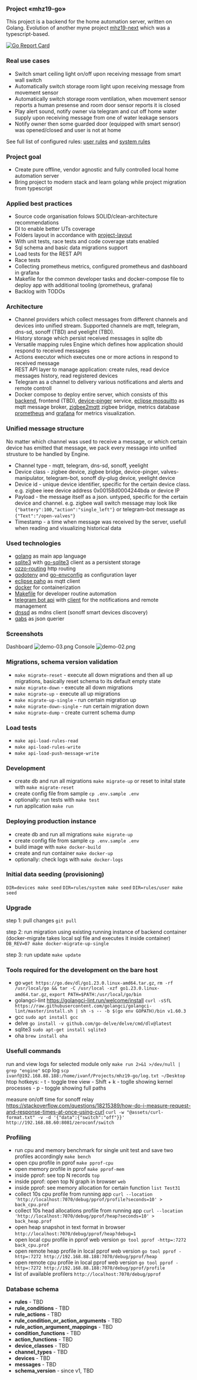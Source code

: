 ### Project «mhz19-go»

This project is a backend for the home automation server, written on Golang. Evolution of another myne project [mhz19-next](https://github.com/fedulovivan/mhz19-next) which was a typescript-based. 

[![Go Report Card](https://goreportcard.com/badge/github.com/fedulovivan/mhz19-go)](https://goreportcard.com/report/github.com/fedulovivan/mhz19-go)

### Real use cases

- Switch smart ceiling light on/off upon receiving message from smart wall switch
- Automatically switch storage room light upon receiving message from movement sensor
- Automatically switch storage room ventilation, when movement sensor reports a human presense and room door sensor reports it is closed
- Play alert sound, notify owner via telegram and cut off home water supply upon receiving message from one of water leakage sensors
- Notify owner then some guarded door (equipped with smart sensor) was opened/closed and user is not at home

See full list of configured rules: [user rules](https://github.com/fedulovivan/mhz19-go/tree/main/assets/rules/user) and [system rules](https://github.com/fedulovivan/mhz19-go/tree/main/assets/rules/system)

### Project goal

- Create pure offline, vendor agnostic and fully controlled local home automation server
- Bring project to modern stack and learn golang while project migration from typescript

### Applied best practices

- Source code organisation folows SOLID/clean-architecture recommendations
- DI to enable better UTs coverage
- Folders layout in accordance with [project-layout](https://github.com/golang-standards/project-layout)
- With unit tests, race tests and code coverage stats enabled
- Sql schema and basic data migrations support
- Load tests for the REST API
- Race tests
- Collecting prometheus metrics, configured prometheus and dashboard in grafana 
- Makefile for the common developer tasks and docker-compose file to deploy app with additional tooling (prometheus, grafana)
- Backlog with TODOs

### Architecture

- Channel providers which collect messages from different channels and devices into unified stream. Supported channels are mqtt, telegram, dns-sd, sonoff (TBD) and yeelight (TBD).
- History storage which persist received messages in sqlite db
- Versatile mapping rules Engine which defines how application should respond to received messages
- Actions executor which executes one or more actions in respond to received message
- REST API layer to manage application: create rules, read device messages history, read registered devices
- Telegram as a channel to delivery various notifications and alerts and remote controll
- Docker compose to deploy entire server, which consists of this [backend](https://github.com/fedulovivan/mhz19-go), frontend (TBD), [device-pinger](https://github.com/fedulovivan/device-pinger) service, [eclipse mosquitto](https://mosquitto.org/) as mqtt message broker, [zigbee2mqtt](https://www.zigbee2mqtt.io/) zigbee bridge, metrics database [prometheus](https://prometheus.io/) and [grafana](https://grafana.com/) for metrics visualization.

### Unified message structure

No matter which channel was used to receive a message, or which certain device has emitted that message, we pack every message into unified strusture to be handled by Engine.
- Channel type - mqtt, telegram, dns-sd, sonoff, yeelight
- Device class - zigbee device, zigbee bridge, device-pinger, valves-manipulator, telegram-bot, sonoff diy-plug device, yeelight device
- Device id - unique device identifier, specific for the certain device class. e.g. zigbee ieee device address 0x00158d0004244bda or device IP
- Payload - the message itself as a json. untyped, specific for the certain device and channel. e.g. zigbee wall switch message may look like `{"battery":100,"action":"single_left"}` or telegram-bot message as `{"Text":"/open-valves"}`
- Timestamp - a time when message was received by the server, usefull when reading and visualizing historical data

### Used technologies

- [golang](https://go.dev/) as main app language
- [sqlite3](https://www.sqlite.org/) with [go-sqlite3](github.com/mattn/go-sqlite3) client as a persistent storage
- [ozzo-routing](github.com/go-ozzo/ozzo-routing/v2) http routing
- [godotenv](github.com/joho/godotenv) and [go-envconfig](github.com/sethvargo/go-envconfig) as configuration layer
- [eclipse paho](github.com/eclipse/paho.mqtt.golang) as mqtt client
- [docker](https://www.docker.com/) for containerization
- [Makefile](./blob/main/Makefile) for developer routine automation
- [telegram bot api](https://core.telegram.org/bots/api) with [client](https://github.com/go-telegram-bot-api/telegram-bot-api) for the notifications and remote management
- [dnssd](https://github.com/brutella/dnssd) as mdns client (sonoff smart devices discovery)
- [gabs](https://github.com/Jeffail/gabs) as json querier

### Screenshots

Dashboard
![demo-03.png](assets/demo-03.png)
Console
![demo-02.png](assets/demo-02.png)

### Migrations, schema version validation

- `make migrate-reset` - execute all down migrations and then all up migrations, basically reset schema to its default empty state
- `make migrate-down` - execute all down migrations
- `make migrate-up` - execute all up migrations
- `make migrate-up-single` - run certain migration up
- `make migrate-down-single` - run certain migration down
- `make migrate-dump` - create current schema dump

### Load tests

- `make api-load-rules-read`
- `make api-load-rules-write`
- `make api-load-push-message-write`

### Development

- create db and run all migrations `make migrate-up` or reset to inital state with `make migrate-reset`
- create config file from sample `cp .env.sample .env`
- optionally: run tests with `make test`
- run application `make run`

### Deploying production instance

- create db and run all migrations `make migrate-up`
- create config file from sample `cp .env.sample .env`
- build image with `make docker-build`
- create and run container `make docker-up`
- optionally: check logs with `make docker-logs`

### Initial data seeding (provisioning)

`DIR=devices make seed`
`DIR=rules/system make seed`
`DIR=rules/user make seed`

### Upgrade

step 1: pull changes
`git pull`

step 2: run migration using existing running instance of backend container (docker-migrate takes local sql file and executes it inside container)
`DB_REV=07 make docker-migrate-up-single`

step 3: run update
`make update`

### Tools required for the development on the bare host

- go `wget https://go.dev/dl/go1.23.0.linux-amd64.tar.gz`, `rm -rf /usr/local/go && tar -C /usr/local -xzf go1.23.0.linux-amd64.tar.gz`, `export PATH=$PATH:/usr/local/go/bin`
- golangci-lint https://golangci-lint.run/welcome/install `curl -sSfL https://raw.githubusercontent.com/golangci/golangci-lint/master/install.sh | sh -s -- -b $(go env GOPATH)/bin v1.60.3`
- gcc `sudo apt install gcc`
- delve `go install -v github.com/go-delve/delve/cmd/dlv@latest`
- sqlite3 `sudo apt-get install sqlite3`
- oha `brew install oha`

### Usefull commands

run and view logs for selected module only `make run 2>&1 >/dev/null | grep "engine"`
scp log `scp ivanf@192.168.88.188:/home/ivanf/Projects/mhz19-go/log.txt ~/Desktop`
htop hotkeys:
    - t - toggle tree view
    - Shift + k - toglle showing kernel processes
    - p - toggle showing full paths

measure on/off time for sonoff relay
https://stackoverflow.com/questions/18215389/how-do-i-measure-request-and-response-times-at-once-using-curl
`curl -w "@assets/curl-format.txt" -v -d '{"data":{"switch":"off"}}' http://192.168.88.60:8081/zeroconf/switch`

### Profiling

- run cpu and memory benchmark for single unit test and save two profiles accordingly
`make bench`
- open cpu profile in pprof
`make pprof-cpu`
- open memory profile in pprof
`make pprof-mem`
- inside pprof: see top N records
`top`
- inside pprof: open top N graph in browser
`web`
- inside pprof: see memory allocation for certain function
`list Test31`
- collect 10s cpu profile from running app
`curl --location 'http://localhost:7070/debug/pprof/profile?seconds=10' > back_cpu.prof`
- collect 10s head allocations profile from running app
`curl --location 'http://localhost:7070/debug/pprof/heap?seconds=10' > back_heap.prof`
- open heap snapshot in text format in browser
`http://localhost:7070/debug/pprof/heap?debug=1`
- open local cpu profile in pprof web version
`go tool pprof -http=:7272 back_cpu.prof`
- open remote heap profile in local pprof web version
`go tool pprof -http=:7272 http://192.168.88.188:7070/debug/pprof/heap`
- open remote cpu profile in local pprof web version
`go tool pprof -http=:7272 http://192.168.88.188:7070/debug/pprof/profile`
- list of available profilers
`http://localhost:7070/debug/pprof`

### Database schema

- **rules** - TBD
- **rule_conditions** - TBD
- **rule_actions** - TBD
- **rule_condition_or_action_arguments** - TBD
- **rule_action_argument_mappings** - TBD
- **condition_functions** - TBD
- **action_functions** - TBD
- **device_classes** - TBD
- **channel_types** - TBD
- **devices** - TBD
- **messages** - TBD
- **schema_version** - since v1, TBD
